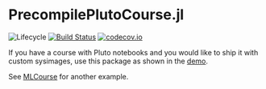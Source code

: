 # PrecompilePlutoCourse.jl

![Lifecycle](https://img.shields.io/badge/lifecycle-experimental-orange.svg)<!--
![Lifecycle](https://img.shields.io/badge/lifecycle-maturing-blue.svg)
![Lifecycle](https://img.shields.io/badge/lifecycle-stable-green.svg)
![Lifecycle](https://img.shields.io/badge/lifecycle-retired-orange.svg)
![Lifecycle](https://img.shields.io/badge/lifecycle-archived-red.svg)
![Lifecycle](https://img.shields.io/badge/lifecycle-dormant-blue.svg) -->
[![Build Status](https://travis-ci.com/jbrea/PrecompilePlutoCourse.jl.svg?branch=master)](https://travis-ci.com/jbrea/PrecompilePlutoCourse.jl)
[![codecov.io](http://codecov.io/github/jbrea/PrecompilePlutoCourse.jl/coverage.svg?branch=master)](http://codecov.io/github/jbrea/PrecompilePlutoCourse.jl?branch=master)
<!--
[![Documentation](https://img.shields.io/badge/docs-stable-blue.svg)](https://jbrea.github.io/PrecompilePlutoCourse.jl/stable)
[![Documentation](https://img.shields.io/badge/docs-master-blue.svg)](https://jbrea.github.io/PrecompilePlutoCourse.jl/dev)
-->

If you have a course with Pluto notebooks and you would like to ship it with custom sysimages, use this package as shown in the [demo](Demo/src/Demo.jl).

See [MLCourse](https://github.com/jbrea/MLCourse) for another example.
